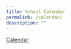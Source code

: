 ```yaml
---
title: School Calendar
permalink: /calendar/
description: ""
---
```

[Calendar](https://eliasparkpri.moe.edu.sg/others/calendar)